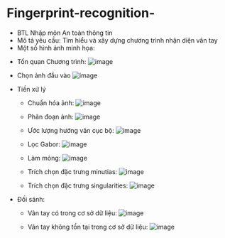 # Fingerprint-recognition-
* BTL Nhập môn An toàn thông tin
* Mô tả yêu cầu: Tìm hiểu và xây dựng chương trình nhận diện vân tay
* Một số hình ảnh minh họa:
 
- Tổn quan Chương trình:
![image](https://user-images.githubusercontent.com/62825098/119702224-69cb7e80-be7f-11eb-8f45-b7048f9653b2.png)

- Chọn ảnh đầu vào
![image](https://user-images.githubusercontent.com/62825098/119702233-6cc66f00-be7f-11eb-8039-2df1857b0eb5.png)

- Tiền xử lý
  + Chuẩn hóa ảnh:
  ![image](https://user-images.githubusercontent.com/62825098/119702245-718b2300-be7f-11eb-9e9a-bf4dceb0f8a7.png)

  + Phân đoạn ảnh:
  ![image](https://user-images.githubusercontent.com/62825098/119702292-810a6c00-be7f-11eb-8fec-38e978ceb601.png)

  + Ước lượng hướng vân cục bộ:
  ![image](https://user-images.githubusercontent.com/62825098/119702327-89fb3d80-be7f-11eb-8a4c-5b1f630323d7.png)

  + Lọc Gabor:
  ![image](https://user-images.githubusercontent.com/62825098/119702353-9089b500-be7f-11eb-920f-aecae9066931.png)

  + Làm mỏng:
  ![image](https://user-images.githubusercontent.com/62825098/119702378-97b0c300-be7f-11eb-919b-e5db52f714a6.png)

  + Trích chọn đặc trưng minutias:
  ![image](https://user-images.githubusercontent.com/62825098/119702394-9da6a400-be7f-11eb-9c45-c986c94d31dc.png)

  + Trích chọn đặc trưng singularities:
  ![image](https://user-images.githubusercontent.com/62825098/119702420-a4351b80-be7f-11eb-9a1d-44f1fcb2be9e.png)

- Đối sánh: 
  + Vân tay có trong cơ sở dữ liệu:
  ![image](https://user-images.githubusercontent.com/62825098/119702544-c5960780-be7f-11eb-87c0-0f2010c119af.png)
  
  + Vân tay không tồn tại trong cơ sở dữ liệu:
  ![image](https://user-images.githubusercontent.com/62825098/119702574-cd55ac00-be7f-11eb-92a9-adf478985f6e.png)
